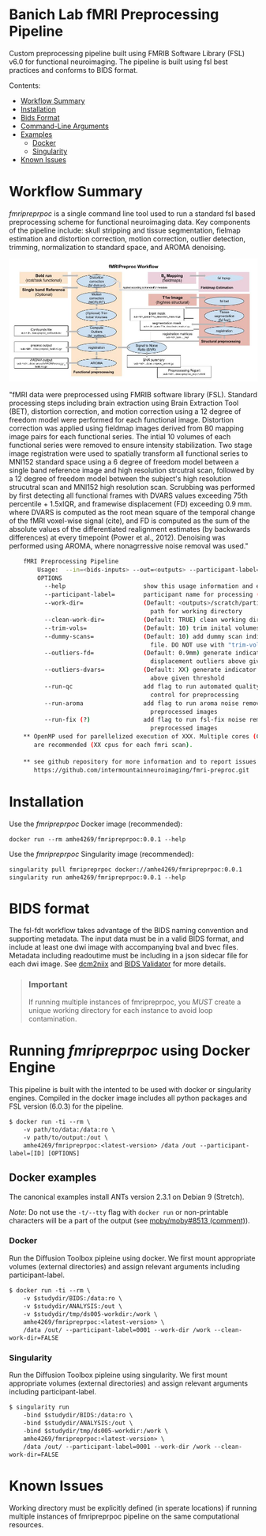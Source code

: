 # Banich Lab fMRI Preprocessing Pipeline
Custom preprocessing pipeline built using FMRIB Software Library (FSL) v6.0 for functional neuroimaging. The pipeline is built using fsl best practices and conforms to BIDS format.  

Contents:
  - [Workflow Summary](#workfolw-summary)
  - [Installation](#installation)
  - [Bids Format](#bids-format)
  - [Command-Line Arguments](#command-line-arguments)
  - [Examples](#docker-examples)
    - [Docker](#docker)
    - [Singularity](#singularity)
- [Known Issues](#known-issues)

# Workflow Summary
_fmripreprpoc_ is a single command line tool used to run a standard fsl based preprocessing scheme for functional neuroimaging data. Key components of the pipeline include: skull stripping and tissue segmentation, fielmap estimation and distortion correction, motion correction, outlier detection, trimming, normalization to standard space, and AROMA denoising. 

![fmripreproc workflow diagram](https://github.com/intermountainneuroimaging/banich-fmri-preproc/blob/main/support_images/fmripreproc-pipeline-workflow.jpg)

"fMRI data were preprocessed using FMRIB software library (FSL). Standard processing steps including brain extraction using Brain Extraction Tool (BET), distortion correction, and motion correction using a 12 degree of freedom model were performed for each functional image. Distortion correction was applied using fieldmap images derived from B0 mapping image pairs for each functional series. The intial 10 volumes of each functional series were removed to ensure intensity stabilization. Two stage image registration were used to spatially transform all functional series to MNI152 standard space using a 6 degree of freedom model between a single band reference image and high resolution strcutral scan, followed by a 12 degree of freedom model between the subject's high resolution strucutral scan and MNI152 high resolution scan. Scrubbing was performed by first detecting all functional frames with DVARS values exceeding 75th percentile + 1.5xIQR, and framewise displacement (FD) exceeding 0.9 mm. where DVARS is computed as the root mean square of the temporal change of the fMRI voxel-wise signal (cite), and FD is computed as the sum of the absolute values of the differentiated realignment estimates (by backwards differences) at every timepoint (Power et al., 2012). Denoising was performed using AROMA, where nonagrressive noise removal was used."


```bash
    fMRI Preprocessing Pipeline
        Usage:  --in=<bids-inputs> --out=<outputs> --participant-label=<id> [OPTIONS]
        OPTIONS
          --help                      show this usage information and exit
          --participant-label=        participant name for processing (pass only 1)
          --work-dir=                 (Default: <outputs>/scratch/particiant-label) directory 
                                        path for working directory
          --clean-work-dir=           (Default: TRUE) clean working directory 
          --trim-vols=                (Default: 10) trim inital volumes from all bold scans
          --dummy-scans=              (Default: 10) add dummy scan indicator variables in confounds
                                        file. DO NOT use with "trim-vols"
          --outliers-fd=              (Default: 0.9mm) generate indicator variables for framewise
                                        displacement outliers above given threshold
          --outliers-dvars=           (Default: XX) generate indicator variables for dvars outliers
                                        above given threshold
          --run-qc                    add flag to run automated quality 
                                        control for preprocessing
          --run-aroma                 add flag to run aroma noise removal on 
                                        preprocessed images
          --run-fix (?)               add flag to run fsl-fix noise removal on 
                                        preprocessed images
    ** OpenMP used for parellelized execution of XXX. Multiple cores (CPUs) 
       are recommended (XX cpus for each fmri scan).
       
    ** see github repository for more information and to report issues: 
       https://github.com/intermountainneuroimaging/fmri-preproc.git
```


# Installation

Use the _fmripreprpoc_ Docker image (recommended):

```shell
docker run --rm amhe4269/fmripreprpoc:0.0.1 --help
```

Use the _fmripreprpoc_ Singularity image (recommended):

```shell
singularity pull fmripreprpoc docker://amhe4269/fmripreprpoc:0.0.1
singularity run amhe4269/fmripreprpoc:0.0.1 --help
```
# BIDS format
The fsl-fdt workflow takes advantage of the BIDS naming convention and supporting metadata. The input data must be in a valid BIDS format, and include at least one dwi image with accompanying bval and bvec files. Metadata including readoutime must be including in a json sidecar file for each dwi image. See [dcm2niix](https://github.com/rordenlab/dcm2niix) and [BIDS Validator](https://bids-standard.github.io/bids-validator/) for more details. 

> ### Important
> If running multiple instances of fmripreprpoc, you _MUST_ create a unique working directory for each instance to avoid loop contamination.

# Running _fmripreprpoc_ using Docker Engine
This pipeline is built with the intented to be used with docker or singularity engines. Compiled in the docker image includes all python packages and FSL version (6.0.3) for the pipeline.
```shell
$ docker run -ti --rm \
    -v path/to/data:/data:ro \
    -v path/to/output:/out \
    amhe4269/fmripreprpoc:<latest-version> /data /out --participant-label=[ID] [OPTIONS] 
```

## Docker examples

The canonical examples install ANTs version 2.3.1 on Debian 9 (Stretch).

_Note_: Do not use the `-t/--tty` flag with `docker run` or non-printable characters will be a part of the output (see [moby/moby#8513 (comment)](https://github.com/moby/moby/issues/8513#issuecomment-216191236)).

### Docker
Run the Diffusion Toolbox pipleine using docker. We first mount appropriate volumes (external directories) and assign relevant arguments including participant-label.
```shell
$ docker run -ti --rm \
    -v $studydir/BIDS:/data:ro \
    -v $studydir/ANALYSIS:/out \
    -v $studydir/tmp/ds005-workdir:/work \
    amhe4269/fmripreprpoc:<latest-version> \
    /data /out/ --participant-label=0001 --work-dir /work --clean-work-dir=FALSE
```

### Singularity
Run the Diffusion Toolbox pipleine using singularity. We first mount appropriate volumes (external directories) and assign relevant arguments including participant-label.
```shell
$ singularity run 
    -bind $studydir/BIDS:/data:ro \
    -bind $studydir/ANALYSIS:/out \
    -bind $studydir/tmp/ds005-workdir:/work \
    amhe4269/fmripreprpoc:<latest-version> \
    /data /out/ --participant-label=0001 --work-dir /work --clean-work-dir=FALSE
```

# Known Issues
Working directory must be explicitly defined (in sperate locations) if running multiple instances of fmripreprpoc pipeline on the same computational resources.
